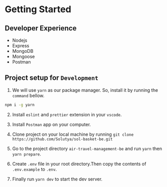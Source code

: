 # Getting Started

## Developer Experience

- Nodejs
- Express
- MongoDB
- Mongoose
- Postman

## Project setup for `Development`

1. We will use `yarn` as our package manager. So, install it by running the `command` bellow.

```bash
npm i -g yarn
```

2. Install `eslint` and `prettier` extension in your `vscode`.

3. Install `Postman` app on your computer.

4. Clone project on your local machine by running `git clone https://github.com/Solutya/sol-basket-be.git`

5. Go to the project directory `air-travel-management-be` and run `yarn` then `yarn prepare`.

6. Create `.env` file in your root directory.Then copy the contents of `.env.example` to `.env`.

7. Finally run `yarn dev` to start the dev server.
